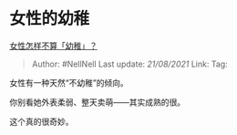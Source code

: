 # 女性的幼稚
[女性怎样不算「幼稚」？](https://www.zhihu.com/question/279983332/answer/1474991498)

> Author: #NellNell 
> Last update: *21/08/2021* 
> Link:
> Tag: 

女性有一种天然“不幼稚”的倾向。

你别看她外表柔弱、整天卖萌——其实成熟的很。

这个真的很奇妙。